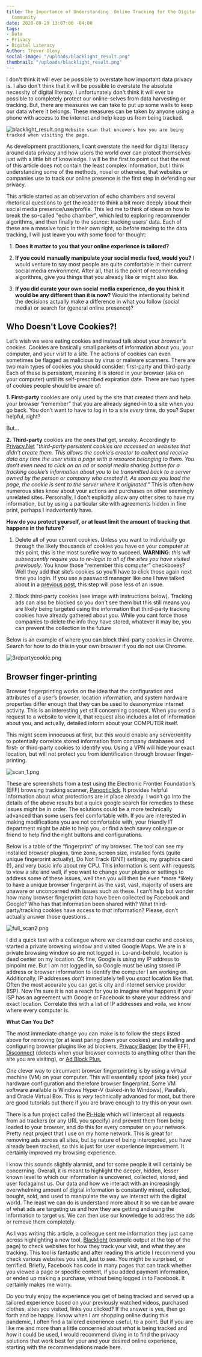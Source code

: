 ```yaml
---
title: The Importance of Understanding  Online Tracking for the Digital Development
  Community
date: 2020-09-29 13:07:00 -04:00
tags:
- Data
- Privacy
- Digital Literacy
Author: Trevor Olexy
social-image: "/uploads/blacklight_result.png"
thumbnail: "/uploads/blacklight_result.png"
---
```


I don't think it will ever be possible to overstate how important data privacy is. I also don't think that it will be possible to overstate the absolute necessity of digital literacy. I unfortunately don't think it will ever be possible to completely protect our online-selves from data harvesting or tracking. But, there are measures we can take to put up some walls to keep our data where it belongs. These measures can be taken by anyone using a phone with access to the internet and help keep us from being tracked.

![blacklight_result.png](/uploads/blacklight_result.png)
`Website scan that uncovers how you are being tracked when visiting the page.`

As development practitioners, I cant overstate the need for digital literacy around data privacy and how users the world over can protect themselves just with a little bit of knowledge. I will be the first to point out that the rest of this article does not contain the least complex information, but I think understanding some of the methods, novel or otherwise, that websites or companies use to track our online presence is the first step in defending our privacy.

This article started as an observation of echo chambers and several rhetorical questions to get the reader to think a bit more deeply about their social media presence/use/profile. This led me to think of ideas on how to break the so-called "echo chamber", which led to exploring recommender algorithms, and then finally to the *source*: tracking users’ data. Each of these are a massive topic in their own right, so before moving to the data tracking, I will just leave you with some food for thought:

1. **Does it matter to you that your online experience is tailored?**

2. **If you could manually manipulate your social media feed, would you?** I would venture to say most people are quite comfortable in their current social media environment. After all, that is the point of recommending algorithms, give you things that you already like or might also like.

3. **If you did curate your own social media experience, do you think it would be any different than it is now?** Would the intentionality behind the decisions actually make a difference in what you follow (social media) or search for (general online presence)?

## Who Doesn't Love Cookies?!

Let’s wish we were eating cookies and instead talk about your *browser's* cookies. Cookies are basically small packets of information about you, your computer, and your visit to a site. The actions of cookies can even sometimes be flagged as malicious by virus or malware scanners. There are two main types of cookies you should consider: first-party and third-party. Each of these is persistent, meaning it is stored in your browser (aka on your computer) until its self-prescribed expiration date. There are two types of cookies people should be aware of:

**1. First-party** cookies are only used by the site that created them and help your browser “remember” that you are already signed-in to a site when you go back. You don’t want to have to log in to a site *every* time, do you? Super helpful, right?

But…

**2. Third-party** cookies are the ones that get, sneaky.  Accordingly to [Privacy.Net](https://privacy.net/stop-cookies-tracking/) "*third-party persistent cookies are accessed on websites that didn’t create them. This allows the cookie’s creator to collect and receive data any time the user visits a page with a resource belonging to them. You don’t even need to click on an ad or social media sharing button for a tracking cookie’s information about you to be transmitted back to a server owned by the person or company who created it. As soon as you load the page, the cookie is sent to the server where it originated."* This is often how numerous sites know about your actions and purchases on other seemingly unrelated sites. Personally, I don't explicitly allow any other sites to have my information, but by using a particular site with agreements hidden in fine print, perhaps I inadvertently have.

**How do you protect yourself, or at least limit the amount of tracking that happens in the future?**

1. Delete all of your current cookies. Unless you want to individually go through the likely thousands of cookies you have on your computer at this point, this is the most surefire way to succeed. **WARNING**: *this will subsequently require you to re-login to all of the sites you have visited previously*. You know those “remember this computer” checkboxes? Well they add that site’s cookies so you’ll have to click those again next time you login. If you use a password manager like one I have talked about in a [previous post](https://dai-global-digital.com/personal-digital-security-the-beginning.html), this step will pose less of an issue.

2. Block third-party cookies (see image with instructions below). Tracking ads can also be blocked so you don’t see them but this still means you are likely being targeted using the information that third-party tracking cookies have already gathered about you. While you cant force those companies to delete the info they have stored, whatever it may be, you can prevent the collection in the future

Below is an example of where you can block third-party cookies in Chrome.  Search for how to do this in your own browser if you do not use Chrome.

![3rdpartycookie.png](/uploads/3rdpartycookie.png)

## Browser finger-printing

Browser fingerprinting works on the idea that the configuration and attributes of a user’s browser, location information, and system hardware properties differ enough that they can be used to deanonymize internet activity. This is an interesting yet still concerning concept. When you send a request to a website to view it, that request also includes a lot of information about you, and actually, detailed inform about your COMPUTER itself.

This might seem innocuous at first, but this would enable any server/entity to potentially correlate stored information from company databases and first- or third-party cookies to identify you. Using a VPN will hide your exact location, but will not protect you from identification through browser finger-printing.

![scan_1.png](/uploads/scan_1.png)

These are screenshots from a test using the Electronic  Frontier Foundation’s (EFF) browsing tracking scanner, [Panopticlick](https://panopticlick.eff.org/). It provides helpful information about what protections are in place already. I won’t go into the details of the above results but a quick google search for remedies to these issues might be in order. The solutions could be a more technically advanced than some users feel comfortable with. If you are interested in making modifications you are not comfortable with, your friendly IT department might be able to help you, or find a tech savvy colleague or friend to help find the right buttons and configurations.

Below is a table of the “fingerprint” of my browser. The tool can see my installed browser plugins, time zone, screen size, installed fonts (quite unique fingerprint actually), Do Not Track (DNT) settings, my graphics card (!), and very basic info about my CPU. This information is sent with requests to view a site and well, if you want to change your plugins or settings to address some of these issues, well then you will then be even \*more \*likely to have a unique browser fingerprint as the vast, vast, majority of users are unaware or unconcerned with issues such as these. I can’t help but wonder how many browser fingerprint data have been collected by Facebook and Google?  Who has that information been shared with? What third-party/tracking cookies have access to *that* information? Please, don’t actually answer those questions…

![full_scan2.png](/uploads/full_scan2.png)

I did a quick test with a colleague where we cleared our cache and cookies, started a private browsing window and visited Google Maps. We are in a private browsing window so are not logged in. Lo-and-behold, location is dead center on my location. Ok fine, Google is using my IP address to pinpoint me. But I am not logged in, so Google must be using stored IP address or browser information to identify the computer I am working on. Additionally, IP addresses don’t immediately tell you *exact* location like that. Often the most accurate you can get is city and internet service provider (ISP). Now I’m sure it is not a reach for you to imagine what happens if your ISP has an agreement with Google or Facebook to share your address and exact location. Correlate this with a list of IP addresses and voila, we know where every computer is.

**What Can You Do?**

The most immediate change you can make is to follow the steps listed above for removing (or at least paring down your cookies) and installing and configuring browser plugins like ad blockers, [Privacy Badger](https://privacybadger.org/) (by the EFF), [Disconnect](https://disconnect.me/) (detects when your browser connects to anything other than the site you are visiting), or [Ad Block Plus.](https://adblockplus.org/)

One clever way to circumvent browser fingerprinting is by using a virtual machine (VM) on your computer. This will essentially spoof (aka fake) your hardware configuration and therefore browser fingerprint. Some VM software available is Windows Hyper-V (baked-in to Windows), Parallels, and Oracle Virtual Box. This is *very* technically advanced for most, but there are good tutorials out there if you are brave enough to try this on your own.

There is a fun project called the [Pi-Hole](https://pi-hole.net/) which will intercept all requests from ad trackers (or any URL you specify) and prevent them from being loaded to your browser, and do this for every computer on your network. Pretty neat project that I use on my home network. This is great for removing ads across all sites, but by nature of being intercepted, you have already been tracked, so this is just for user experience improvement. It certainly improved my browsing experience.

I know this sounds slightly alarmist, and for some people it will certainly be concerning. Overall, it is meant to highlight the deeper, hidden, lesser known level to which our information is uncovered, collected, stored, and user for/against us. Our data and how we interact with an increasingly overwhelming amount of digital information is constantly mined, collected, bought, sold, and used to manipulate the way we interact with the digital world. The least we can do is understand more about it so we can be aware of what ads are targeting us and how they are getting and using the information to target us. We can then use our knowledge to address the ads or remove them completely.

As I was writing this article, a colleague sent me information they just came across highlighting a new tool, [Blacklight](https://themarkup.org/press-release-20200922/) (example output at the top of the page) to check websites for how they track your visit, and what they are tracking. This tool is fantastic and after reading this article I recommend you check various websites you visit, just to see. You might be surprised, or terrified. Briefly, Facebook has code in many pages that can track whether you viewed a page or specific content, if you added payment information, or ended up making a purchase, without being logged in to Facebook. It certainly makes me worry.

Do you truly enjoy the experience you get of being tracked and served up a tailored experience based on your previously watched videos, purchased clothes, sites you visited, links you clicked? If the answer is yes, then go forth and be happy. I know when I am shopping online during this pandemic, I often find a tailored experience useful, to a point. But if you are like me and more than a little concerned about *what* is being tracked and *how* it could be used, I would recommend diving in to find the privacy solutions that work best for your and your desired online experience, starting with the recommendations made here.